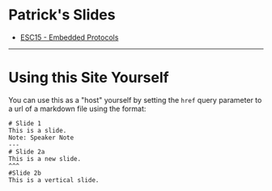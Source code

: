 # Patrick's Slides
* [ESC15 - Embedded Protocols](/esc15/)

---

# Using this Site Yourself

You can use this as a "host" yourself by setting the `href` query parameter to a
url of a markdown file using the format:

    # Slide 1
    This is a slide.
    Note: Speaker Note
    ---
    # Slide 2a
    This is a new slide. 
    ^^^
    #Slide 2b
    This is a vertical slide.